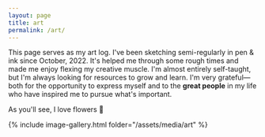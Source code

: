 ```yaml
---
layout: page
title: art
permalink: /art/
---
```


This page serves as my art log. I've been sketching semi-regularly in pen & ink since October, 2022. It's helped me through some rough times and made me enjoy flexing my creative muscle. I'm almost entirely self-taught, but I'm always looking for resources to grow and learn. I'm very grateful— both for the opportunity to express myself and to the **great people** in my life who have inspired me to pursue what's important.

As you'll see, I love flowers 🌻

{% include image-gallery.html folder="/assets/media/art" %}